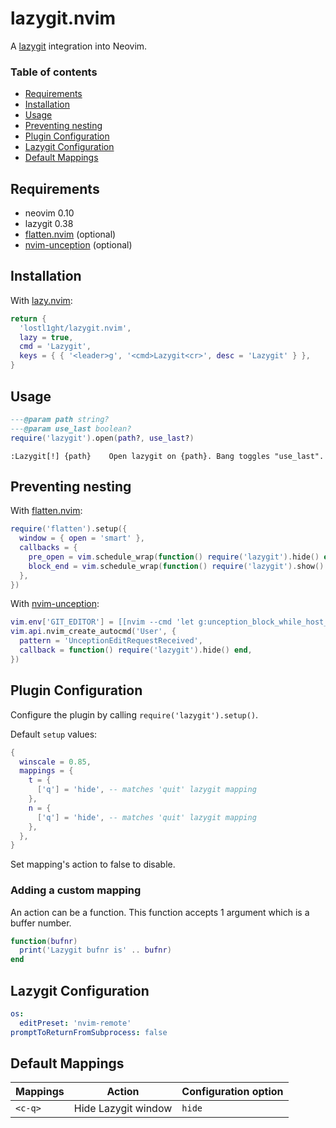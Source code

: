 # lazygit.nvim

A [lazygit](https://github.com/jesseduffield/lazygit) integration into Neovim.

### Table of contents

- [Requirements](#requirements)
- [Installation](#installation)
- [Usage](#usage)
- [Preventing nesting](#preventing-nesting)
- [Plugin Configuration](#plugin-configuration)
- [Lazygit Configuration](#lazygit-configuration)
- [Default Mappings](#default-mappings)

## Requirements

- neovim 0.10
- lazygit 0.38
- [flatten.nvim](https://github.com/willothy/flatten.nvim) (optional)
- [nvim-unception](https://github.com/samjwill/nvim-unception) (optional)

## Installation

With [lazy.nvim](https://github.com/folke/lazy.nvim):

```lua
return {
  'lostl1ght/lazygit.nvim',
  lazy = true,
  cmd = 'Lazygit',
  keys = { { '<leader>g', '<cmd>Lazygit<cr>', desc = 'Lazygit' } },
}
```

## Usage

```lua
---@param path string?
---@param use_last boolean?
require('lazygit').open(path?, use_last?)
```

```vimdoc
:Lazygit[!] {path}    Open lazygit on {path}. Bang toggles "use_last".
```

## Preventing nesting

With [flatten.nvim](https://github.com/willothy/flatten.nvim):

```lua
require('flatten').setup({
  window = { open = 'smart' },
  callbacks = {
    pre_open = vim.schedule_wrap(function() require('lazygit').hide() end),
    block_end = vim.schedule_wrap(function() require('lazygit').show() end),
  },
})
```

With [nvim-unception](https://github.com/samjwill/nvim-unception):

```lua
vim.env['GIT_EDITOR'] = [[nvim --cmd 'let g:unception_block_while_host_edits=1']]
vim.api.nvim_create_autocmd('User', {
  pattern = 'UnceptionEditRequestReceived',
  callback = function() require('lazygit').hide() end,
})
```

## Plugin Configuration

Configure the plugin by calling `require('lazygit').setup()`.

Default `setup` values:

```lua
{
  winscale = 0.85,
  mappings = {
    t = {
      ['q'] = 'hide', -- matches 'quit' lazygit mapping
    },
    n = {
      ['q'] = 'hide', -- matches 'quit' lazygit mapping
    },
  },
}
```

Set mapping's action to false to disable.

### Adding a custom mapping

An action can be a function. This function accepts 1 argument which is a buffer number.

```lua
function(bufnr)
  print('Lazygit bufnr is' .. bufnr)
end
```

## Lazygit Configuration

```yaml
os:
  editPreset: 'nvim-remote'
promptToReturnFromSubprocess: false
```

## Default Mappings

| Mappings | Action              | Configuration option |
|----------|---------------------|----------------------|
| `<c-q>`  | Hide Lazygit window | `hide`               |
